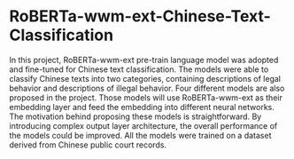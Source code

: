 # RoBERTa-wwm-ext-Chinese-Text-Classification

In this project, RoBERTa-wwm-ext pre-train language model was adopted and fine-tuned for Chinese text classification. The models were able to classify Chinese texts into two categories, containing descriptions of legal behavior and descriptions of illegal behavior. Four different models are also proposed in the project. Those models will use RoBERTa-wwm-ext as their embedding layer and feed the embedding into different neural networks. The motivation behind proposing these models is straightforward. By introducing complex output layer architecture, the overall performance of the models could be improved. All the models were trained on a dataset derived from Chinese public court records.
